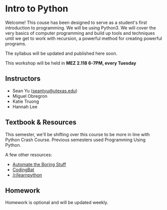 # Intro to Python
Welcome! This couse has been designed to serve as a student's first introduction to programming. We will be using Python3. We will cover the very basics of computer programming and build up tools and techniques until we get to work with recursion, a powerful method for creating powerful programs.

The syllabus will be updated and published here soon.

This workshop will be held in **MEZ 2.118 6-7PM, every Tuesday**

## Instructors
* Sean Yu (seantyu@utexas.edu)
* Miguel Obregron
* Katie Truong
* Hannah Lee

## Textbook & Resources
This semester, we'll be shifting over this course to be more in line with Python Crash Course. Previous semesters used Programming Using Python. 

A few other resources:
* [Automate the Boring Stuff](http://automatetheboringstuff.com/)
* [CodingBat](https://codingbat.com/python)
* [/r/learnpython](https://www.reddit.com/r/learnpython/wiki/index#wiki_new_to_programming.3F)

## Homework 
Homework is optional and will be updated weekly.
